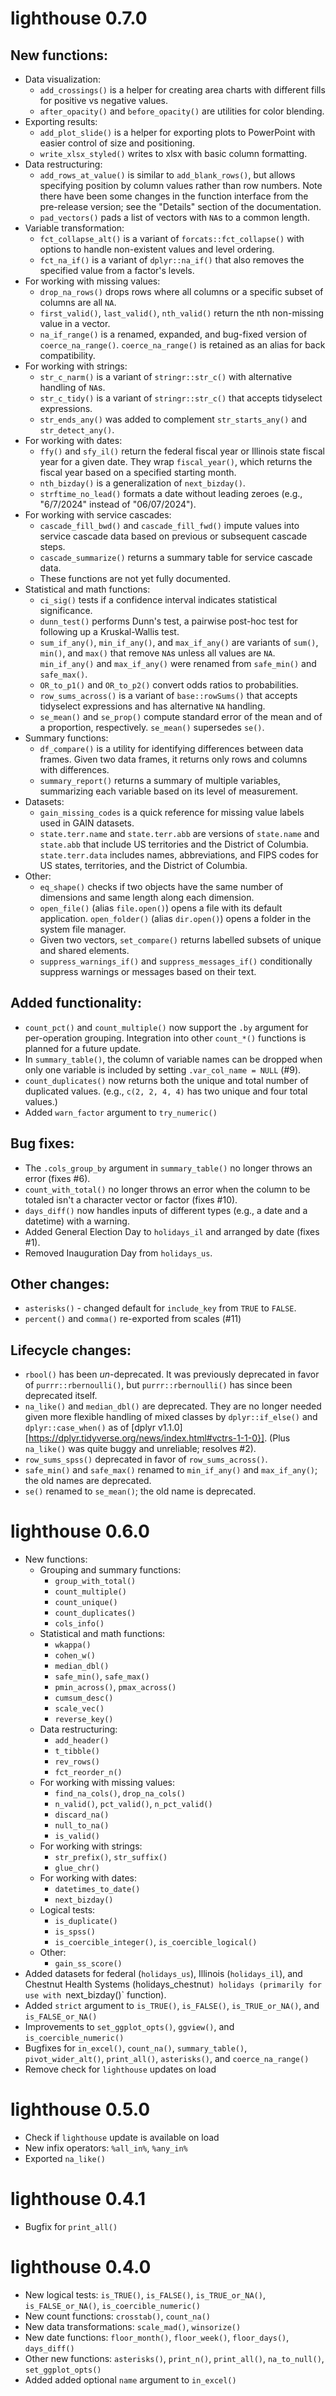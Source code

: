 # lighthouse 0.7.0
## New functions:
* Data visualization:
    * `add_crossings()` is a helper for creating area charts with different fills for positive vs negative values.
    * `after_opacity()` and `before_opacity()` are utilities for color blending.
* Exporting results:
    * `add_plot_slide()` is a helper for exporting plots to PowerPoint with easier control of size and positioning.
    * `write_xlsx_styled()` writes to xlsx with basic column formatting.
* Data restructuring:
    * `add_rows_at_value()` is similar to `add_blank_rows()`, but allows specifying position by column values rather than row numbers. Note there have been some changes in the function interface from the pre-release version; see the "Details" section of the documentation.
    * `pad_vectors()` pads a list of vectors with `NA`s to a common length.
* Variable transformation:
    * `fct_collapse_alt()` is a variant of `forcats::fct_collapse()` with options to handle non-existent values and level ordering.
    * `fct_na_if()` is a variant of `dplyr::na_if()` that also removes the specified value from a factor's levels.
* For working with missing values:
    * `drop_na_rows()` drops rows where all columns or a specific subset of columns are all `NA`.
    * `first_valid()`, `last_valid()`, `nth_valid()` return the nth non-missing value in a vector.
    * `na_if_range()` is a renamed, expanded, and bug-fixed version of `coerce_na_range()`. `coerce_na_range()` is retained as an alias for back compatibility.
* For working with strings:
    * `str_c_narm()` is a variant of `stringr::str_c()` with alternative handling of `NA`s.
    * `str_c_tidy()` is a variant of `stringr::str_c()` that accepts tidyselect expressions.
    * `str_ends_any()` was added to complement `str_starts_any()` and `str_detect_any()`.
* For working with dates:
    * `ffy()` and `sfy_il()` return the federal fiscal year or Illinois state fiscal year for a given date. They wrap `fiscal_year()`, which returns  the fiscal year based on a specified starting month.
    * `nth_bizday()` is a generalization of `next_bizday()`.
    * `strftime_no_lead()` formats a date without leading zeroes (e.g., "6/7/2024" instead of "06/07/2024").
* For working with service cascades:
    * `cascade_fill_bwd()` and `cascade_fill_fwd()` impute values into service cascade data based on previous or subsequent cascade steps.
    * `cascade_summarize()` returns a summary table for service cascade data.
    * These functions are not yet fully documented.
* Statistical and math functions:
    * `ci_sig()` tests if a confidence interval indicates statistical significance.
    * `dunn_test()` performs Dunn's test, a pairwise post-hoc test for following up a Kruskal-Wallis test.
    * `sum_if_any()`, `min_if_any()`, and `max_if_any()` are variants of `sum()`, `min()`, and `max()` that remove `NA`s unless all values are `NA`. `min_if_any()` and `max_if_any()` were renamed from `safe_min()` and `safe_max()`.
    * `OR_to_p1()` and `OR_to_p2()` convert odds ratios to probabilities. 
    * `row_sums_across()` is a variant of `base::rowSums()` that accepts tidyselect expressions and has alternative `NA` handling.
    * `se_mean()` and `se_prop()` compute standard error of the mean and of a proportion, respectively. `se_mean()` supersedes `se()`.
* Summary functions:
    * `df_compare()` is a utility for identifying differences between data frames. Given two data frames, it returns only rows and columns with differences.
    * `summary_report()` returns a summary of multiple variables, summarizing each variable based on its level of measurement.
* Datasets:
    * `gain_missing_codes` is a quick reference for missing value labels used in GAIN datasets.
    * `state.terr.name` and `state.terr.abb` are versions of `state.name` and `state.abb` that include US territories and the District of Columbia. `state.terr.data` includes names, abbreviations, and FIPS codes for US states, territories, and the District of Columbia.
* Other:
    * `eq_shape()` checks if two objects have the same number of dimensions and same length along each dimension.
    * `open_file()` (alias `file.open()`) opens a file with its default application. `open_folder()` (alias `dir.open()`) opens a folder in the system file manager.
    * Given two vectors, `set_compare()` returns labelled subsets of unique and shared elements.
    * `suppress_warnings_if()` and `suppress_messages_if()` conditionally suppress warnings or messages based on their text.
      
## Added functionality:
* `count_pct()` and `count_multiple()` now support the `.by` argument for per-operation grouping. Integration into other `count_*()` functions is planned for a future update.
* In `summary_table()`, the column of variable names can be dropped when only one variable is included by setting `.var_col_name = NULL` (#9). 
* `count_duplicates()` now returns both the unique and total number of duplicated values. (e.g., `c(2, 2, 4, 4)` has two unique and four total values.)
* Added `warn_factor` argument to `try_numeric()`

## Bug fixes:
* The `.cols_group_by` argument in `summary_table()` no longer throws an error (fixes #6).
* `count_with_total()` no longer throws an error when the column to be totaled isn't a character vector or factor (fixes #10).
* `days_diff()` now handles inputs of different types (e.g., a date and a datetime) with a warning.
* Added General Election Day to `holidays_il` and arranged by date (fixes #1).
* Removed Inauguration Day from `holidays_us`.

## Other changes:
* `asterisks()` - changed default for `include_key` from `TRUE` to `FALSE`.
* `percent()` and `comma()` re-exported from scales (#11)

## Lifecycle changes:
* `rbool()` has been *un*-deprecated. It was previously deprecated in favor of `purrr::rbernoulli()`, but `purrr::rbernoulli()` has since been deprecated itself.
* `na_like()` and `median_dbl()` are deprecated. They are no longer needed given more flexible handling of mixed classes by `dplyr::if_else()` and `dplyr::case_when()` as of [dplyr v1.1.0][https://dplyr.tidyverse.org/news/index.html#vctrs-1-1-0}]. (Plus `na_like()` was quite buggy and unreliable; resolves #2).
* `row_sums_spss()` deprecated in favor of `row_sums_across()`.
* `safe_min()` and `safe_max()` renamed to `min_if_any()` and `max_if_any()`; the old names are deprecated.
* `se()` renamed to `se_mean()`; the old name is deprecated.

    
# lighthouse 0.6.0
* New functions:
    * Grouping and summary functions:
        * `group_with_total()`
        * `count_multiple()`
        * `count_unique()`
        * `count_duplicates()`
        * `cols_info()`
    * Statistical and math functions:
        * `wkappa()`
        * `cohen_w()`
        * `median_dbl()`
        * `safe_min()`, `safe_max()`
        * `pmin_across()`, `pmax_across()`
        * `cumsum_desc()`
        * `scale_vec()`
        * `reverse_key()`
    * Data restructuring:
        * `add_header()`
        * `t_tibble()`
        * `rev_rows()`
        * `fct_reorder_n()`
    * For working with missing values:
        * `find_na_cols()`, `drop_na_cols()`
        * `n_valid()`, `pct_valid()`, `n_pct_valid()`
        * `discard_na()`
        * `null_to_na()`
        * `is_valid()`
    * For working with strings:
        * `str_prefix()`, `str_suffix()`
        * `glue_chr()`
    * For working with dates:
        * `datetimes_to_date()`
        * `next_bizday()`
    * Logical tests:
        * `is_duplicate()`
        * `is_spss()`
        * `is_coercible_integer()`, `is_coercible_logical()`
    * Other:
        * `gain_ss_score()`
* Added datasets for federal (`holidays_us`), Illinois (`holidays_il`), and
Chestnut Health Systems (holidays_chestnut`) holidays (primarily for use with
`next_bizday()` function).
* Added `strict` argument to `is_TRUE()`, `is_FALSE()`, `is_TRUE_or_NA()`, and
`is_FALSE_or_NA()`
* Improvements to `set_ggplot_opts()`, `ggview()`, and `is_coercible_numeric()`
* Bugfixes for `in_excel()`, `count_na()`, `summary_table()`,
`pivot_wider_alt()`, `print_all()`, `asterisks()`, and `coerce_na_range()`
* Remove check for `lighthouse` updates on load
# lighthouse 0.5.0
* Check if `lighthouse` update is available on load
* New infix operators: `%all_in%`, `%any_in%`
* Exported `na_like()`
# lighthouse 0.4.1
* Bugfix for `print_all()`
# lighthouse 0.4.0
* New logical tests: `is_TRUE()`, `is_FALSE()`, `is_TRUE_or_NA()`,
`is_FALSE_or_NA()`, `is_coercible_numeric()`
* New count functions: `crosstab()`, `count_na()`
* New data transformations: `scale_mad()`, `winsorize()`
* New date functions: `floor_month()`, `floor_week()`, `floor_days()`,
`days_diff()`
* Other new functions: `asterisks()`, `print_n()`, `print_all()`,
`na_to_null()`, `set_ggplot_opts()`
* Added added optional `name` argument to `in_excel()`
